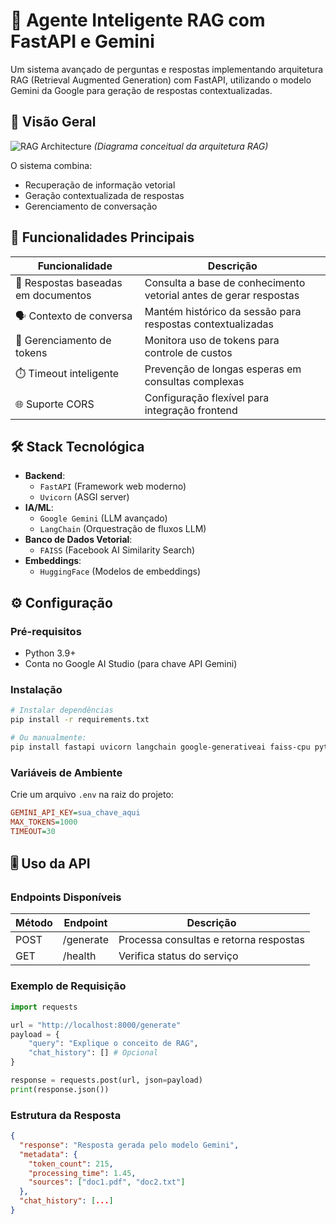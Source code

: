 # 🤖 Agente Inteligente RAG com FastAPI e Gemini

Um sistema avançado de perguntas e respostas implementando arquitetura RAG (Retrieval Augmented Generation) com FastAPI, utilizando o modelo Gemini da Google para geração de respostas contextualizadas.

## 📌 Visão Geral

![RAG Architecture](https://miro.medium.com/v2/resize:fit:1400/format:webp/1*5zyLpZ5xQ2NvbFqA5M10Pg.png)
*(Diagrama conceitual da arquitetura RAG)*

O sistema combina:
- Recuperação de informação vetorial
- Geração contextualizada de respostas
- Gerenciamento de conversação

## 🚀 Funcionalidades Principais

| Funcionalidade | Descrição |
|--------------|-----------|
| 📄 Respostas baseadas em documentos | Consulta a base de conhecimento vetorial antes de gerar respostas |
| 🗣️ Contexto de conversa | Mantém histórico da sessão para respostas contextualizadas |
| 🔢 Gerenciamento de tokens | Monitora uso de tokens para controle de custos |
| ⏱️ Timeout inteligente | Prevenção de longas esperas em consultas complexas |
| 🌐 Suporte CORS | Configuração flexível para integração frontend |

## 🛠️ Stack Tecnológica

- **Backend**:
  - `FastAPI` (Framework web moderno)
  - `Uvicorn` (ASGI server)
- **IA/ML**:
  - `Google Gemini` (LLM avançado)
  - `LangChain` (Orquestração de fluxos LLM)
- **Banco de Dados Vetorial**:
  - `FAISS` (Facebook AI Similarity Search)
- **Embeddings**:
  - `HuggingFace` (Modelos de embeddings)

## ⚙️ Configuração

### Pré-requisitos
- Python 3.9+
- Conta no Google AI Studio (para chave API Gemini)

### Instalação
```bash
# Instalar dependências
pip install -r requirements.txt

# Ou manualmente:
pip install fastapi uvicorn langchain google-generativeai faiss-cpu python-dotenv
```

### Variáveis de Ambiente
Crie um arquivo `.env` na raiz do projeto:
```ini
GEMINI_API_KEY=sua_chave_aqui
MAX_TOKENS=1000
TIMEOUT=30
```

## 🎚️ Uso da API

### Endpoints Disponíveis
| Método | Endpoint | Descrição |
|--------|----------|-----------|
| POST | /generate | Processa consultas e retorna respostas |
| GET | /health | Verifica status do serviço |

### Exemplo de Requisição
```python
import requests

url = "http://localhost:8000/generate"
payload = {
    "query": "Explique o conceito de RAG",
    "chat_history": [] # Opcional
}

response = requests.post(url, json=payload)
print(response.json())
```

### Estrutura da Resposta
```json
{
  "response": "Resposta gerada pelo modelo Gemini",
  "metadata": {
    "token_count": 215,
    "processing_time": 1.45,
    "sources": ["doc1.pdf", "doc2.txt"]
  },
  "chat_history": [...]
}
```

